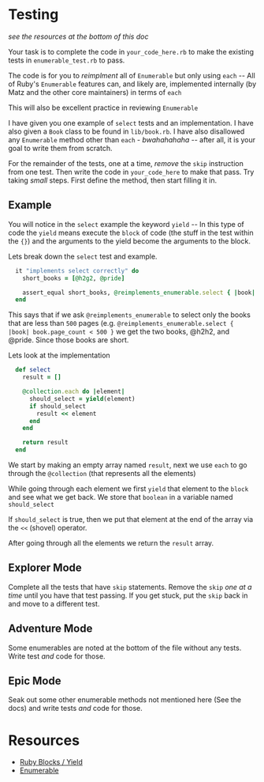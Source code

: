 # Testing

_see the resources at the bottom of this doc_

Your task is to complete the code in `your_code_here.rb` to make the existing tests in `enumerable_test.rb` to pass.

The code is for you to *reimplment* all of `Enumerable` but only using `each` -- All of Ruby's `Enumerable` features can, and likely are, implemented internally (by Matz and the other core maintainers) in terms of `each`

This will also be excellent practice in reviewing `Enumerable`

I have given you one example of `select` tests and an implementation. I have also given a `Book` class to be found in `lib/book.rb`. I have also disallowed any `Enumerable` method other than `each` - *bwahahahaha* -- after all, it is your goal to write them from scratch.

For the remainder of the tests, one at a time, *remove* the `skip` instruction from one test. Then write the code in `your_code_here` to make that pass. Try taking _small_ steps. First define the method, then start filling it in.

## Example

You will notice in the `select` example the keyword `yield` -- In this type of code the `yield` means execute the `block` of code (the stuff in the test within the `{}`) and the arguments to the yield become the arguments to the block.

Lets break down the `select` test and example.

```ruby
  it "implements select correctly" do
    short_books = [@h2g2, @pride]

    assert_equal short_books, @reimplements_enumerable.select { |book| book.page_count < 500 }
  end
```

This says that if we ask `@reimplements_enumerable` to select only the books that are less than `500` pages (e.g. `@reimplements_enumerable.select { |book| book.page_count < 500 }` we get the two books, @h2h2, and @pride. Since those books are short.

Lets look at the implementation

```ruby
  def select
    result = []

    @collection.each do |element|
      should_select = yield(element)
      if should_select
        result << element
      end
    end

    return result
  end
```

We start by making an empty array named `result`, next we use `each` to
go through the `@collection` (that represents all the elements)

While going through each element we first `yield` that element to the `block`
and see what we get back. We store that `boolean` in a variable named `should_select`

If `should_select` is true, then we put that element at the end of the array via the `<<` (shovel)
operator.

After going through all the elements we return the `result` array.

## Explorer Mode

Complete all the tests that have `skip` statements. Remove the `skip` *one at a time* until you have that test passing.
If you get stuck, put the `skip` back in and move to a different test.

## Adventure Mode

Some enumerables are noted at the bottom of the file without any tests. Write test *and* code for those.

## Epic Mode

Seak out some other enumerable methods not mentioned here (See the docs) and write tests *and* code for those.

# Resources

- [Ruby Blocks / Yield](https://mixandgo.com/blog/mastering-ruby-blocks-in-less-than-5-minutes)
- [Enumerable](http://ruby.bastardsbook.com/chapters/enumerables/)
